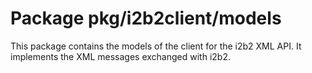 # Package pkg/i2b2client/models

This package contains the models of the client for the i2b2 XML API.
It implements the XML messages exchanged with i2b2.
